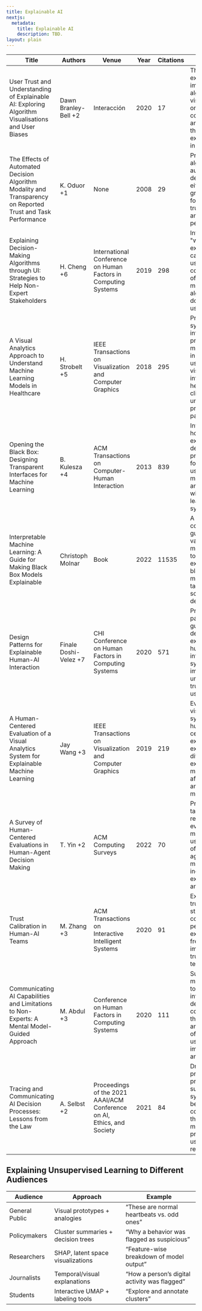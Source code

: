 ```yaml
---
title: Explainable AI
nextjs:
  metadata:
    title: Explainable AI
    description: TBD.
layout: plain
---
```

| Title                                                                                                                                         | Authors               | Venue                                                        | Year | Citations | Summary                                                                                                                                                                                                                                                                                                                                                  | Link |
|-----------------------------------------------------------------------------------------------------------------------------------------------|------------------------|---------------------------------------------------------------|------|-----------|----------------------------------------------------------------------------------------------------------------------------------------------------------------------------------------------------------------------------------------------------------------------------------------------------------------------------------------------------------|------|
| User Trust and Understanding of Explainable AI: Exploring Algorithm Visualisations and User Biases                                           | Dawn Branley-Bell +2  | Interacción                                                  | 2020 |        17 | The paper examines the impact of algorithm visualizations on user trust, comprehension, and biases in the context of explainable AI in healthcare.                                                                                                                                                                                                      | [ACM Digital Library](https://dl.acm.org/doi/abs/10.1007/978-3-030-49065-2_27) |
| The Effects of Automated Decision Algorithm Modality and Transparency on Reported Trust and Task Performance                                 | K. Oduor +1           | None                                                          | 2008 |        29 | Presenting the algorithm of an automated decision aid, in either textual or graphical format, impacts trust, usage, and performance.                                                                                                                                                                                                                      | [CoLab](https://colab.ws/articles/10.1177%2F154193120805200422) |
| Explaining Decision-Making Algorithms through UI: Strategies to Help Non-Expert Stakeholders                                                 | H. Cheng +6           | International Conference on Human Factors in Computing Systems | 2019 |       298 | Interactive and "white-box" explanations can improve user comprehension of decision-making algorithms, but do not affect user trust.                                                                                                                                                                                                                      | [ACM Digital Library](https://dl.acm.org/doi/10.1145/3290605.3300789) |
| A Visual Analytics Approach to Understand Machine Learning Models in Healthcare                                                              | H. Strobelt +5        | IEEE Transactions on Visualization and Computer Graphics      | 2018 |       295 | Presents a system to interpret ML predictions and model behavior in healthcare using various visual interfaces, helping clinicians understand prediction pathways.                                                                                                                                                                                         |  |
| Opening the Black Box: Designing Transparent Interfaces for Machine Learning                                                                 | B. Kulesza +4         | ACM Transactions on Computer-Human Interaction                | 2013 |       839 | Investigates how the level of explanation detail and presentation format affect user mental models, trust, and satisfaction with machine learning systems.                                                                                                                                                                                                 |  |
| Interpretable Machine Learning: A Guide for Making Black Box Models Explainable                                                              | Christoph Molnar       | Book                                                          | 2022 |     11535 | A comprehensive guide covering various methods and tools for explaining black-box models, targeting data scientists and developers.                                                                                                                                                                                                                       | [Leanpub](https://leanpub.com/interpretable-machine-learning) |
| Design Patterns for Explainable Human-AI Interaction                                                                                          | Finale Doshi-Velez +7 | CHI Conference on Human Factors in Computing Systems          | 2020 |       571 | Proposes patterns and guidelines for designing explanations in human-AI interaction systems to improve understanding, trust, and usability.                                                                                                                                                                                                              |  |
| A Human-Centered Evaluation of a Visual Analytics System for Explainable Machine Learning                                                    | Jay Wang +3           | IEEE Transactions on Visualization and Computer Graphics      | 2019 |       219 | Evaluates a visual analytics system through human-centered experiments to explore how different explanation modalities affect user trust and decision making.                                                                                                                                                                                             |  |
| A Survey of Human-Centered Evaluations in Human-Agent Decision Making                                                                        | T. Yin +2             | ACM Computing Surveys                                          | 2022 |        70 | Provides a taxonomy and review of evaluation methodologies used in studies of human-agent decision-making, including explainability and trust.                                                                                                                                                                                                            |  |
| Trust Calibration in Human-AI Teams                                                                                                           | M. Zhang +3           | ACM Transactions on Interactive Intelligent Systems           | 2020 |        91 | Explores how trust calibration strategies (e.g., consistent AI performance, explanation frequency) impact human trust in AI teammates.                                                                                                                                                                                                                     |  |
| Communicating AI Capabilities and Limitations to Non-Experts: A Mental Model-Guided Approach                                                 | M. Abdul +3           | Conference on Human Factors in Computing Systems               | 2020 |       111 | Suggests using mental models to guide interface design for communicating the strengths and limitations of AI to lay users, improving trust and usability.                                                                                                                                                                                                 |  |
| Tracing and Communicating AI Decision Processes: Lessons from the Law                                                                        | A. Selbst +2          | Proceedings of the 2021 AAAI/ACM Conference on AI, Ethics, and Society | 2021 |        84 | Draws on legal principles and precedents to suggest how AI systems can better trace and communicate their decision-making processes to users and regulators.                                                                                                                                                                                              |  |



## Explaining Unsupervised Learning to Different Audiences

| Audience       | Approach                           | Example                                       |
| -------------- | ---------------------------------- | --------------------------------------------- |
| General Public | Visual prototypes + analogies      | “These are normal heartbeats vs. odd ones”    |
| Policymakers   | Cluster summaries + decision trees | “Why a behavior was flagged as suspicious”    |
| Researchers    | SHAP, latent space visualizations  | “Feature-wise breakdown of model output”      |
| Journalists    | Temporal/visual explanations       | “How a person’s digital activity was flagged” |
| Students       | Interactive UMAP + labeling tools  | “Explore and annotate clusters”               |
